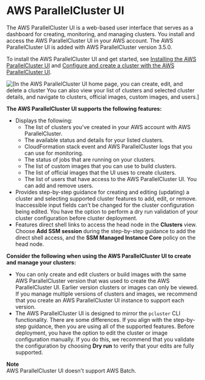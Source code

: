 # AWS ParallelCluster UI<a name="pcui-using-v3"></a>

The AWS ParallelCluster UI is a web\-based user interface that serves as a dashboard for creating, monitoring, and managing clusters\. You install and access the AWS ParallelCluster UI in your AWS account\. The AWS ParallelCluster UI is added with AWS ParallelCluster version 3\.5\.0\.

To install the AWS ParallelCluster UI and get started, see [Installing the AWS ParallelCluster UI](install-pcui-v3.md) and [Configure and create a cluster with the AWS ParallelCluster UI](configure-create-pcui-v3.md)\.

![\[In the AWS ParallelCluster UI home page, you can create, edit, and delete a cluster You can also view your list of clusters and selected cluster details, and navigate to clusters, official images, custom images, and users.\]](http://docs.aws.amazon.com/parallelcluster/latest/ug/images/ui-image.png)

**The AWS ParallelCluster UI supports the following features:**
+ Displays the following:
  + The list of clusters you've created in your AWS account with AWS ParallelCluster\.
  + The available status and details for your listed clusters\.
  + CloudFormation stack event and AWS ParallelCluster logs that you can use for monitoring\.
  + The status of jobs that are running on your clusters\.
  + The list of custom images that you can use to build clusters\.
  + The list of official images that the UI uses to create clusters\.
  + The list of users that have access to the AWS ParallelCluster UI\. You can add and remove users\.
+ Provides step\-by\-step guidance for creating and editing \(updating\) a cluster and selecting supported cluster features to add, edit, or remove\. Inaccessible input fields can't be changed for the cluster configuration being edited\. You have the option to perform a dry run validation of your cluster configuration before cluster deployment\.
+ Features direct shell links to access the head node in the **Clusters** view\. Choose **Add SSM session** during the step\-by\-step guidance to add the direct shell access, and the **SSM Managed Instance Core** policy on the head node\.

**Consider the following when using the AWS ParallelCluster UI to create and manage your clusters:**
+ You can only create and edit clusters or build images with the same AWS ParallelCluster version that was used to create the AWS ParallelCluster UI\. Earlier version clusters or images can only be viewed\. If you manage multiple versions of clusters and images, we recommend that you create an AWS ParallelCluster UI instance to support each version\.
+ The AWS ParallelCluster UI is designed to mirror the `pcluster` CLI functionality\. There are some differences\. If you align with the step\-by\-step guidance, then you are using all of the supported features\. Before deployment, you have the option to edit the cluster or image configuration manually\. If you do this, we recommend that you validate the configuration by choosing **Dry run** to verify that your edits are fully supported\.

**Note**  
AWS ParallelCluster UI doesn't support AWS Batch\.
